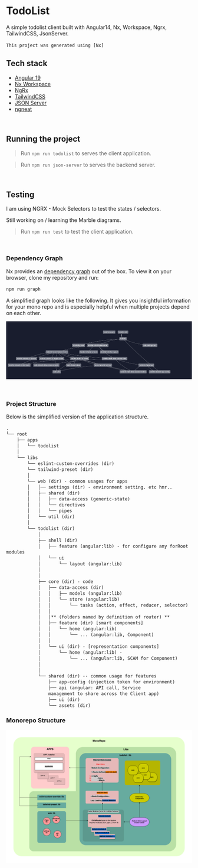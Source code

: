 # TodoList

A simple todolist client built with Angular14, Nx, Workspace, Ngrx, TailwindCSS, JsonServer.

`This project was generated using [Nx]`
<br />

## Tech stack

- [Angular 19][angular]
- [Nx Workspace][nx]
- [NgRx][ngrx]
- [TailwindCSS][tailwind]
- [JSON Server][json-server]
- [ngneat][ngneat/svgicon]

[angular]: https://angular.io/
[nx]: https://nx.dev
[ngrx]: https://ngrx.io/
[tailwind]: https://tailwindcss.com/
[json-server]: https://www.npmjs.com/package/json-server
[ngneat/svgicon]: https://www.npmjs.com/package/@ngneat/svg-icon

<br />

## Running the project

> Run `npm run todolist` to serves the client application.

> Run `npm run json-server` to serves the backend server.

<br />

## Testing

I am using NGRX - Mock Selectors to test the states / selectors.

Still working on / learning the Marble diagrams.

> Run `npm run test` to test the client application.

<br />

### Dependency Graph

Nx provides an [dependency graph](<(https://nx.dev/latest/angular/structure/dependency-graph)>) out of the box. To view it on your browser, clone my repository and run:

```bash
npm run graph
```

A simplified graph looks like the following. It gives you insightful information for your mono repo and is especially helpful when multiple projects depend on each other.

![Todolist Dependency Graph](/assets/graph.png)

<br />

### Project Structure

Below is the simplified version of the application structure.

```
.
└── root
    ├── apps
    │   └── todolist
    │
    └── libs
        └── eslint-custom-overrides (dir)
        └── tailwind-preset (dir)
        │
        └── web (dir) - common usages for apps
        │   │── settings (dir) - environment setting. etc hmr..
        │   ├── shared (dir)
        │   │   ├── data-access (generic-state)
        │   │   └── directives
        │   │   └── pipes
        │   └── util (dir)
        │
        └── todolist (dir)
            │
            ├── shell (dir)
            │   ├── feature (angular:lib) - for configure any forRoot modules
            │   └── ui
            │       └── layout (angular:lib)
            │
            │
            ├── core (dir) - code
            │   ├── data-access (dir)
            │   │   ├── models (angular:lib)
            │   │   └── store (angular:lib)
            │   │       └── tasks (action, effect, reducer, selector)
            │   │
            │   │** (folders named by definition of router) **
            │   ├── feature (dir) [smart components]
            │   │   └── home (angular:lib)
            │   │       └── ... (angular:lib, Component)
            │   │
            │   └── ui (dir) - [representation components]
            │       └── home (angular:lib) -
            │           └── ... (angular:lib, SCAM for Component)
            │
            │
            └── shared (dir) -- common usage for features
                ├── app-config (injection token for environment)
                ├── api (angular: API call, Service
                management to share across the Client app)
                ├── ui (dir)
                └── assets (dir)
```

### Monorepo Structure

![Mono](/assets/monorepo-flow.jpeg)
